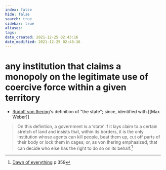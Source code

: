 ```yaml
---
index: false
hide: false
search: true
sidebar: true
aliases:
tags:
date_created: 2021-12-25 02:43:16
date_modified: 2021-12-25 02:43:16
---
```


# any institution that claims a monopoly on the legitimate use of coercive force within a given territory
- [Rudolf von Ihering](Rudolf%20von%20Ihering.md)'s definition of "the state"; since, identified with [[Max Weber]]

> On this definition, a government is a ‘state’ if it lays claim to a certain stretch of land and insists that, within its borders, it is the only institution whose agents can kill people, beat them up, cut off parts of their body or lock them in cages; or, as von Ihering emphasized, that can decide who else has the right to do so on its behalf.[^1]


[^1]: [Dawn of everything](dawn_of_everything_graeber_wengrow.md) p 359